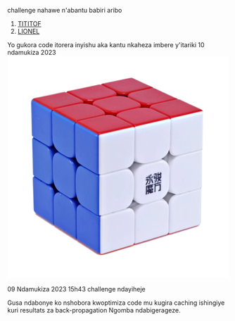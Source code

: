 challenge nahawe n'abantu babiri aribo

1. [TITITOF](https://github.com/irakoze1)
2. [LIONEL](https://github.com/Jean-Lionel)

Yo gukora code itorera inyishu aka kantu nkaheza imbere y'itariki 10 ndamukiza 2023
![speedcube](./img.png)

09 Ndamukiza 2023 15h43
challenge ndayiheje

Gusa ndabonye ko nshobora kwoptimiza code mu kugira caching ishingiye kuri resultats za back-propagation
Ngomba ndabigerageze.